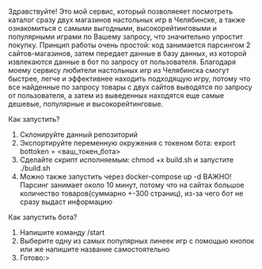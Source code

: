 Здравствуйте! Это мой сервис, который позволяеяет посмотреть каталог сразу двух магазинов настольных игр в Челябинске, а также ознакомиться с самыми выгодными, высокорейтинговыми и популярными играми по Вашему запросу, что значительно упростит покупку. 
Принцип работы очень простой: код занимается парсингом 2 сайтов-магазинов, затем передает данные в базу данных, из которой извлекаются данные в бот по запросу от пользователя. Благодаря моему сервису любители настольных игр из Челябинска смогут быстрее, легче и эффективнее находить подходящую игру, потому что все найденные по запросу товары с двух сайтов выводятся по запросу от пользователя, а затем из выведенных находятся еще самые дешевые, популярные и высокорейтинговые.

Как запустить?
1. Склонируйте данный репозиторий
2. Экспортируйте переменную окружения с токеном бота: export bottoken = <ваш_токен_бота>
3. Cделайте скрипт исполняемым: chmod +x build.sh и запустите ./build.sh
4. Можно также запустить через docker-compose up -d
ВАЖНО! Парсинг занимает около 10 минут, потому что на сайтах большое количество товаров(суммарно +-300 страниц), из-за чего бот не сразу выдаст информацию

Как запустить бота?
1. Напишите команду /start
2. Выберите одну из самых популярных линеек игр с помощью кнопок или же напишите название самостоятельно
3. Готово:>

